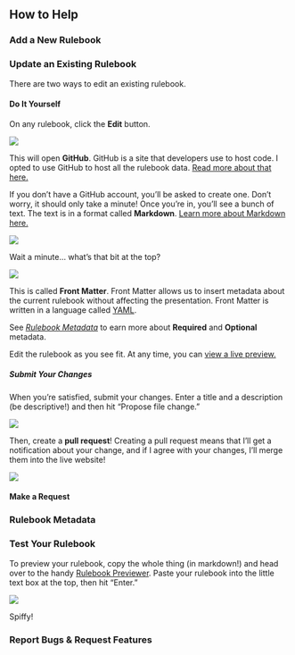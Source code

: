 ## How to Help
### Add a New Rulebook
### Update an Existing Rulebook

There are two ways to edit an existing rulebook.

#### Do It Yourself

On any rulebook, click the **Edit** button.

![](How%20to%20Help/edit.gif)

This will open **GitHub**. GitHub is a site that developers use to host code. I opted to use GitHub to host all the rulebook data. [Read more about that here.](/about)

If you don’t have a GitHub account, you’ll be asked to create one. Don’t worry, it should only take a minute! Once you’re in, you’ll see a bunch of text. The text is in a format called **Markdown**. [Learn more about Markdown here.](https://en.wikipedia.org/wiki/Markdown) 

![](How%20to%20Help/github.png)

Wait a minute… what’s that bit at the top?

![](How%20to%20Help/front-matter.png)

This is called **Front Matter**. Front Matter allows us to insert metadata about the current rulebook without affecting the presentation. Front Matter is written in a language called [YAML](https://learnxinyminutes.com/docs/yaml/). 

See [*Rulebook Metadata*](#rulebook-metadata) to earn more about **Required** and **Optional** metadata.

Edit the rulebook as you see fit. At any time, you can [view a live preview.](#test-your-rulebook)

##### Submit Your Changes
When you’re satisfied, submit your changes. Enter a title and a description (be descriptive!) and then hit “Propose file change.”

![](How%20to%20Help/propose-change.gif)

Then, create a **pull request**! Creating a pull request means that I’ll get a notification about your change, and if I agree with your changes, I’ll merge them into the live website!

![](How%20to%20Help/create-pull-request-for-edit.gif)

#### Make a Request
### Rulebook Metadata
### Test Your Rulebook

To preview your rulebook, copy the whole thing (in markdown!) and head over to the handy [Rulebook Previewer](/custom-rules). Paste your rulebook into the little text box at the top, then hit “Enter.”

![](How%20to%20Help/preview.gif)

Spiffy!

### Report Bugs & Request Features
